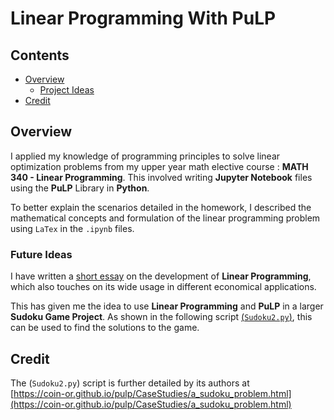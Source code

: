 # Linear Programming With PuLP

## Contents

* [Overview](#Overview)
    * [Project Ideas](#Project-Ideas)
* [Credit](#Credit)

## Overview

I applied my knowledge of programming principles to solve linear optimization problems from my upper year math elective course : <b>MATH 340 - Linear Programming</b>. This involved writing <b>Jupyter Notebook</b> files using the <b>PuLP</b> Library in <b>Python</b>.

To better explain the scenarios detailed in the homework, I described the mathematical concepts and formulation of the linear programming problem using `LaTex` in the `.ipynb` files.

### Future Ideas

I have written a [short essay](History.md) on the development of <b>Linear Programming</b>, which also touches on its wide usage in different economical applications.

This has given me the idea to use <b>Linear Programming</b> and <b>PuLP</b> in a larger <b>Sudoku Game Project</b>. As shown in the following script [(`Sudoku2.py`)](https://raw.githubusercontent.com/coin-or/pulp/master/examples/Sudoku2.py), this can be used to find the solutions to the game.

## Credit

The (`Sudoku2.py`) script is further detailed by its authors at</br>
[https://coin-or.github.io/pulp/CaseStudies/a_sudoku_problem.html](https://coin-or.github.io/pulp/CaseStudies/a_sudoku_problem.html)
